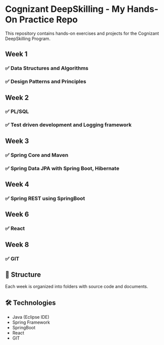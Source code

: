 # Cognizant DeepSkilling - My Hands-On Practice Repo

This repository contains hands-on exercises and projects for the Cognizant DeepSkilling Program.

## Week 1

### ✅ Data Structures and Algorithms
### ✅ Design Patterns and Principles

## Week 2

### ✅ PL/SQL
### ✅ Test driven development and Logging framework

## Week 3

### ✅ Spring Core and Maven
### ✅ Spring Data JPA with Spring Boot, Hibernate

## Week 4

### ✅ Spring REST using SpringBoot

## Week 6

### ✅ React

## Week 8

### ✅ GIT

## 📁 Structure
Each week is organized into folders with source code and documents.

## 🛠️ Technologies
- Java (Eclipse IDE)
- Spring Framework
- SpringBoot 
- React
- GIT
